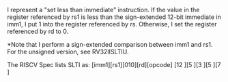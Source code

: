 I represent a "set less than immediate" instruction. If the value in the register referenced by rs1 is less than the sign-extended 12-bit immediate in imm1, I put 1 into the register referenced by rs. Otherwise, I set the register referenced by rd to 0.

*Note that I perform a sign-extended comparison between imm1 and rs1. For the unsigned version, see RV32IISLTIU.

The RISCV Spec lists SLTI as:
[imm1][rs1][010][rd][opcode]
[12     ][5   ][3    ][5  ][7          ]
